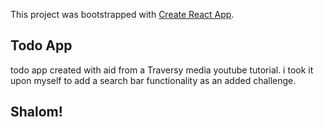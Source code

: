 This project was bootstrapped with [Create React App](https://github.com/facebook/create-react-app).

## Todo App

todo app created with aid from a Traversy media youtube tutorial.
i took it upon myself to add a search bar functionality as an added challenge.

## Shalom!
